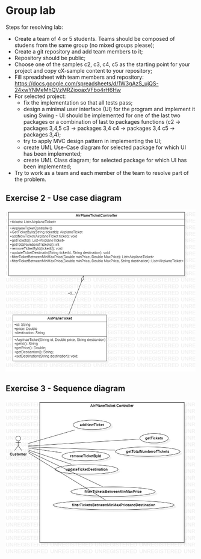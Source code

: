 # Group lab

Steps for resolving lab:
- Create a team of 4 or 5 students. Teams should be composed of studens from the same group (no mixed groups please);
- Create a git repository and add team members to it;
- Repository should be public;
- Choose one of the samples c2, c3, c4, c5 as the starting point for your project and copy cX-sample content to your repository;
- Fill spreadsheet with team members and repository: https://docs.google.com/spreadsheets/d/1W3gAzS_ujQS-24xwYNMeMhQVzMRZiooaxVFbo4rH6Hw
- For selected project:
    * fix the implementation so that all tests pass;
    * design a minimal user interface (UI) for the program and implement it using Swing - UI should be implemented for one of the last two packages or a combination of last to packages functions (c2 -> packages 3,4,5 c3 -> packages 3,4 c4 -> packages 3,4 c5 -> packages 3,4);
    * try to apply MVC design pattern in implementing the UI;
    * create UML Use-Case diagram for selected package for which UI has been implemented;
    * create UML Class diagram; for selected package for which UI has been implemented;
- Try to work as a team and each member of the team to resolve part of the problem.

## Exercise 2 - Use case diagram
![Class Diagram image](docs/ClassDiagram1.jpg)


## Exercise 3 - Sequence diagram
![Use cASe Diagram image](docs/UseCaseDiagram1.jpg)

